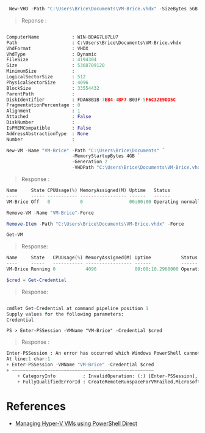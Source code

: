 ```powershell
 New-VHD -Path "C:\Users\Brice\Documents\VM-Brice.vhdx" -SizeBytes 5GB -Dynamic
```
> Reponse :
```python

ComputerName            : WIN-BDAG7LU7LU7
Path                    : C:\Users\Brice\Documents\VM-Brice.vhdx
VhdFormat               : VHDX
VhdType                 : Dynamic
FileSize                : 4194304
Size                    : 5368709120
MinimumSize             :
LogicalSectorSize       : 512
PhysicalSectorSize      : 4096
BlockSize               : 33554432
ParentPath              :
DiskIdentifier          : FDA68B1B-7EB4-4BF7-B03F-5F6C32E9DD5C
FragmentationPercentage : 0
Alignment               : 1
Attached                : False
DiskNumber              :
IsPMEMCompatible        : False
AddressAbstractionType  : None
Number                  :
```

```powershell
New-VM -Name "VM-Brice" -Path "C:\Users\Brice\Documents" `
                        -MemoryStartupBytes 4GB `
                        -Generation 2 `
                        -VHDPath "C:\Users\Brice\Documents\VM-Brice.vhdx"
```
> Response :
```python
Name     State CPUUsage(%) MemoryAssigned(M) Uptime   Status             Version
----     ----- ----------- ----------------- ------   ------             -------
VM-Brice Off   0           0                 00:00:00 Operating normally 9.0
```

```powershell
Remove-VM -Name "VM-Brice"-Force
```

```powershell
Remove-Item -Path "C:\Users\Brice\Documents\VM-Brice.vhdx" -Force
```

```powershell
Get-VM
```
> Response:
```python
Name     State   CPUUsage(%) MemoryAssigned(M) Uptime           Status             Version
----     -----   ----------- ----------------- ------           ------             -------
VM-Brice Running 0           4096              00:00:10.2960000 Operating normally 9.0
```

```powershell
$cred = Get-Credential
```
> Response:
```python

cmdlet Get-Credential at command pipeline position 1
Supply values for the following parameters:
Credential
```

```
PS > Enter-PSSession -VMName "VM-Brice" -Credential $cred
```
> Response :
```python
Enter-PSSession : An error has occurred which Windows PowerShell cannot handle. A remote session might have ended.
At line:1 char:1
+ Enter-PSSession -VMName "VM-Brice" -Credential $cred
+ ~~~~~~~~~~~~~~~~~~~~~~~~~~~~~~~~~~~~~~~~~~~~~~~~~~~~
    + CategoryInfo          : InvalidOperation: (:) [Enter-PSSession], PSRemotingDataStructureException
    + FullyQualifiedErrorId : CreateRemoteRunspaceForVMFailed,Microsoft.PowerShell.Commands.EnterPSSessionCommand
```

# References


- [Managing Hyper-V VMs using PowerShell Direct](https://www.red-gate.com/simple-talk/sysadmin/powershell/managing-hyper-v-vms-using-powershell-direct/)

